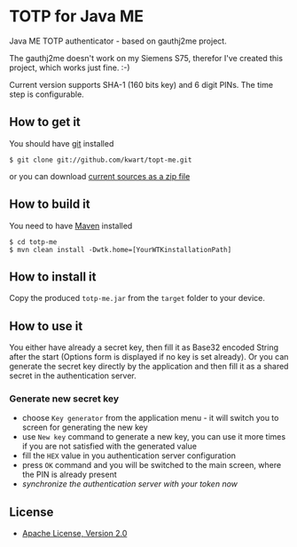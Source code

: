 # TOTP for Java ME

Java ME TOTP authenticator - based on gauthj2me project. 

The gauthj2me doesn't work on my Siemens S75, therefor I've created this project, which works just fine. :-)

Current version supports SHA-1 (160 bits key) and 6 digit PINs. The time step is configurable.

## How to get it

You should have [git](http://git-scm.com/) installed

	$ git clone git://github.com/kwart/topt-me.git

or you can download [current sources as a zip file](https://github.com/kwart/totp-me/archive/master.zip)

## How to build it

You need to have [Maven](http://maven.apache.org/) installed

	$ cd totp-me
	$ mvn clean install -Dwtk.home=[YourWTKinstallationPath]

## How to install it

Copy the produced `totp-me.jar` from the `target` folder to your device.

## How to use it

You either have already a secret key, then fill it as Base32 encoded String after the start (Options 
form is displayed if no key is set already). Or you can generate the secret key directly by the application and then
fill it as a shared secret in the authentication server.

### Generate new secret key

 * choose `Key generator` from the application menu - it will switch you to screen for generating the new key
 * use `New key` command to generate a new key, you can use it more times if you are not satisfied with the generated value
 * fill the `HEX` value in you authentication server configuration
 * press `OK` command and you will be switched to the main screen, where the PIN is already present 
 * _synchronize the authentication server with your token now_

## License

* [Apache License, Version 2.0](http://www.apache.org/licenses/LICENSE-2.0)